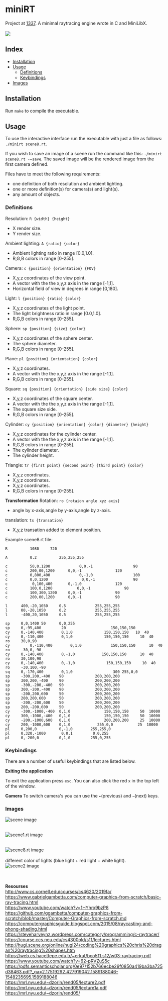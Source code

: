 # miniRT
Project at [1337](https://1337.ma).
A minimal raytracing engine wrote in C and MiniLibX.<br><br>
<img src="https://raw.githubusercontent.com/zjamali/miniRT/master/scenes/imgs/scene8.png">
## Index

* [Installation](#installation)
* [Usage](#usage)
  * [Definitions](#definitions)
  * [Keybindings](#keybindings)
* [Images](#images)

## Installation
Run `make` to compile the executable.

## Usage
To use the interactive interface run the executable with just a file as follows: `./minirt scene8.rt`.

If you wish to save an image of a scene run the command like this: `./minirt scene8.rt -—save`. The saved image will be the rendered image from the first camera defined.

Files have to meet the following requirements:
* one definition of both resolution and ambient lighting.
* one or more definition(s) for camera(s) and light(s).
* any amount of objects.

### Definitions

Resolution:	`R {width} {height}`
* X render size.
* Y render size.

Ambient lighting:	`A {ratio} {color}`
* Ambient lighting ratio in range [0.0,1.0].
* R,G,B colors in range [0-255].

Camera:	`c {position} {orientation} {FOV}`
* X,y,z coordinates of the view point.
* A vector with the the x,y,z axis in the range [-1,1].
* Horizontal field of view in degrees in range [0,180].

Light:	`l {position} {ratio} {color}`
* X,y,z coordinates of the light point.
* The light brightness ratio in range [0.0,1.0].
* R,G,B colors in range [0-255].

Sphere:	`sp {position} {size} {color}`
* X,y,z coordinates of the sphere center.
* The sphere diameter.
* R,G,B colors in range [0-255].

Plane:	`pl {position} {orientation} {color}`
* X,y,z coordinates.
* A vector with the the x,y,z axis in the range [-1,1].
* R,G,B colors in range [0-255].

Square:	`sq {position} {orientation} {side size} {color}`
* X,y,z coordinates of the square center.
* A vector with the the x,y,z axis in the range [-1,1].
* The square size side.
* R,G,B colors in range [0-255].

Cylinder:	`cy {position} {orientation} {color} {diameter} {height}`
* X,y,z coordinates for the cylinder center.
* A vector with the the x,y,z axis in the range [-1,1].
* R,G,B colors in range [0-255].
* The cylinder diameter.
* The cylinder height.

Triangle:	`tr {first point} {second point} {third point} {color}`
* X,y,z coordinates.
* X,y,z coordinates.
* X,y,z coordinates.
* R,G,B colors in range [0-255].

<strong>Transformation</strong>
Rotation:	`ro {rotaion angle xyz axis} `
* angle by x-axis,angle by y-axis,angle by z-axis.

translation:	`ts {transation} `
* X,y,z transation added to element position.


Example scene8.rt file:
```
R 		   1080		720

A 		   0.2			255,255,255

c 		   50,0,1200 		     0,0,-1 			     90
c 		   200,00,1200 	    0,0,-1 			     120
c 		   0,800,400 		     0,-1,0 			     100
c 		   0,0,1200 		      0,0,-1 			     90
c 		    0,100,400  	    0,-1,0 			     120
c 		   100,0,1200 		    0,0,-1 			     90
c 		   100,300,1200     0,0,-1 			     90
c 		   200,00,1200 	    0,0,-1 			     90

l      400,-20,1050     0.5           	255,255,255
l      00,-20,1050      0.2           	255,255,255
l      -400,20,1050     0.5           	255,255,255

sp     0,0,1400 50 	    0,0,255 
sp     0,-95,400  	     20   			       150,150,150
cy     0,-140,400     	 0,1,0    		    150,150,150   10  40    
cy     0,-110,400     	 0,1,0    		    150,150,150  	10  40    
ro     30,0,90
cy		   0,-110,400     	 0,1,0     		   150,150,150  	10  40    
ro     -30,0,-90
cy     0,-140,400     	 0,-1,0    		   150,150,150  	10  40     
ro     30,100,90
cy     0,-140,400     	 0,-1,0     		 150,150,150  	 10  40    
ro     -30,100,-90
sq     0,-170,400 	     0,1,0  			    300 255,0,0
sp     -300,200,-400   	90           	200,200,200        
sp     300,200,-400    	90           	200,200,200
sp     -300,-200,-400  	90           	200,200,200
sp     300,-200,-400   	90           	200,200,200
sp     -200,200,600    	50           	200,200,200
sp     200,200,600     	50           	200,200,200
sp     -200,-200,600   	50           	200,200,200
sp     200,-200,600    	50           	200,200,200
cy     -300,-1000,-400  0,1,0   		    150,150,150   	50  10000     
cy     300,-1000,-400   0,1,0   		    150,150,150   	50  10000    
cy     -200,-1000,600   0,1,0   		    200,200,200   	25  10000    
cy     200,-1000,600    0,1,0    	  	 255,0,0   		   25  10000 
pl     0,200,0         	0,-1,0        255,255,0
pl     0,320,-1000    	 0,0,1         0,0,255
pl     0,-200,0         0,1,0         255,0,255
```

### Keybindings
There are a number of useful keybindings that are listed below.

**Exiting the application**

To exit the application press `esc`. You can also click the red `x` in the top left of the window.

**Camera**
To switch camera's you can use the `←`(previous) and `→`(next) keys.

### Images
<a><img src="https://raw.githubusercontent.com/zjamali/miniRT/master/scenes/imgs/scene.png" alt="scene image" border="0"></a> <br><br>

<a><img src="https://raw.githubusercontent.com/zjamali/miniRT/master/scenes/imgs/scene1.png" alt="scene1.rt image" border="0"></a> <br><br>

<a><img src="https://raw.githubusercontent.com/zjamali/miniRT/master/scenes/imgs/scene8.png" alt="scene8.rt image" border="0"></a><br>
<br>
different color of lights (blue light + red light + white light).<br>
<a><img src="https://raw.githubusercontent.com/zjamali/miniRT/master/scenes/imgs/scene2.png" alt="scene2 image" border="0"></a>

<br><br>
<strong>Resourses</strong><br>
http://www.cs.cornell.edu/courses/cs4620/2019fa/<br>
https://www.gabrielgambetta.com/computer-graphics-from-scratch/basic-ray-tracing.html <br>
https://www.youtube.com/watch?v=1HYhrx9bzP8<br>
https://github.com/ggambetta/computer-graphics-from-scratch/blob/master/Computer-Graphics-from-scratch.md<br>
https://computergraphicsguide.blogspot.com/2015/08/raycasting-and-phong-shading.html<br>
https://steveharveynz.wordpress.com/category/programming/c-raytracer/<br>
https://course.ccs.neu.edu/cs4300old/s11/lectures.html<br>
http://hugi.scene.org/online/hugi24/coding%20graphics%20chris%20dragan%20raytracing%20shapes.htm<br>
https://web.cs.hacettepe.edu.tr/~erkut/bco511.s12/w03-raytracing.pdf<br>
https://www.youtube.com/watch?v=62-pRVZuS5c<br>
https://pdfs.semanticscholar.org/0e97/152b766ecbe29f0850a419ba3ba725d38463.pdf?_ga=2.17519292.427919042.1589188046-1548235695.1589188046<br>
https://mrl.nyu.edu/~dzorin/rend05/lecture2.pdf<br>
https://mrl.nyu.edu/~dzorin/rend05/lecture1a.pdf<br>
https://mrl.nyu.edu/~dzorin/rend05/<br>
